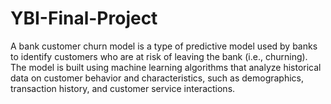 # YBI-Final-Project
A bank customer churn model is a type of predictive model used by banks to identify customers who are at risk of leaving the bank (i.e., churning). The model is built using machine learning algorithms that analyze historical data on customer behavior and characteristics, such as demographics, transaction history, and customer service interactions.
